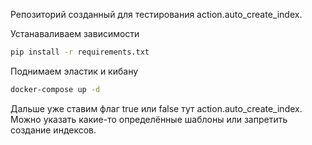 Репозиторий созданный для тестирования action.auto_create_index.

Устанаваливаем зависимости
```bash
pip install -r requirements.txt
```

Поднимаем эластик и кибану
```bash
docker-compose up -d
```

Дальше уже ставим флаг true или false тут action.auto_create_index.
Можно указать какие-то определённые шаблоны или запретить создание индексов.
